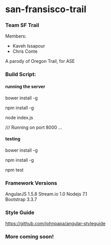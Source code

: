 # san-fransisco-trail

### Team SF Trail
Members:
* Kaveh Issapour
* Chris Conte

A parody of Oregon Trail, for ASE

### Build Script:


#### running the server

bower install -g

npm install -g

node index.js

/// Running on port  8000 ...

#### testing


bower install -g

npm install -g

npm test

### Framework Versions
AngularJS 1.5.8
Stream.io 1.0
Nodejs 7.1  
Bootstrap 3.3.7  

### Style Guide
https://github.com/johnpapa/angular-styleguide

### More coming soon!
